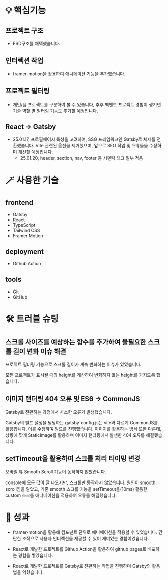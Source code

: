 # 💡 핵심기능
## 프로젝트 구조
- FSD구조를 채택했습니다.

## 인터렉션 작업
- framer-motion을 활용하여 애니메이션 기능을 추가했습니다.

## 프로젝트 필터링
- 개인/팀 프로젝트를 구분하여 볼 수 있습니다, 추후 백엔드 프로젝트 경험이 생기면 기술 역할 별 필터링 기능도 추가할 예정입니다.

## React → Gatsby
- 25.01.17, 프로필페이지 특성을 고려하여, SSG 프레임워크인 Gatsby로 체제를 전환했습니다. Vite 관련된 옵션을 제거했으며, 앞으로 SEO 작업 및 오류들을 수정하며 개선할 예정입니다.
  - 25.01.20, header, section, nav, footer 등 시멘틱 태그 일부 적용

# 🪄 사용한 기술
## frontend
- Gatsby
- React
- TypeScript
- Tailwind CSS
- Framer Motion
## deployment
- Github Action
## tools
- Git
- GitHub

# 🛠️ 트러블 슈팅
## 스크롤 사이즈를 예상하는 함수를 추가하여 불필요한 스크롤 길이 변화 이슈 해결

프로젝트 필터링 기능으로 스크롤 길이가 계속 변화하는 이슈가 있었습니다.

모든 프로젝트가 표시될 때의 height를 계산하여 변화하지 않는 height를 가지도록 했습니다.

## 이미지 랜더링 404 오류 및 ES6 → CommonJS

Gatsby로 전환하는 과정에서 사소한 오류가 발생했습니다.

Gatsby의 빌드 설정을 담당하는 gatsby-config.js는 vite와 다르게 CommonJS를 활용합니다. 이를 수정하여 빌드를 진행했습니다. 이미지를 활용하는 방식 또한 다른데, 상황에 맞게 StaticImage를 활용하며 이미지 랜더링에서 발생한 404 오류를 해결했습니다.

## setTimeout을 활용하여 스크롤 처리 타이밍 변경

모바일 뷰 Smooth Scroll 기능이 동작하지 않았습니다.

console에 모든 값이 잘 나오지만, 스크롤만 동작하지 않았습니다. 원인이 smooth scroll임을 알았고, 기존 smooth 스크롤 기능을 setTimeout을(10ms) 활용한 custom 스크롤 애니메이션을 적용하여 오류를 해결했습니다.


# 🎯 성과
- framer-motion을 활용해 컴포넌트 단위로 애니메이션을 적용할 수 있었습니다. 간단한 조작으로 사용자 인터렉션을 제공할 수 있어 재미있는 경험이었습니다.

- React로 개발한 프로젝트를 Github Action을 활용하여 github pages로 배포하는 경험을 쌓았습니다.

- React로 개발한 프로젝트를 Gatsby로 전환하는 작업을 진행하며 Gatsby의 활용법을 익혔습니다.

